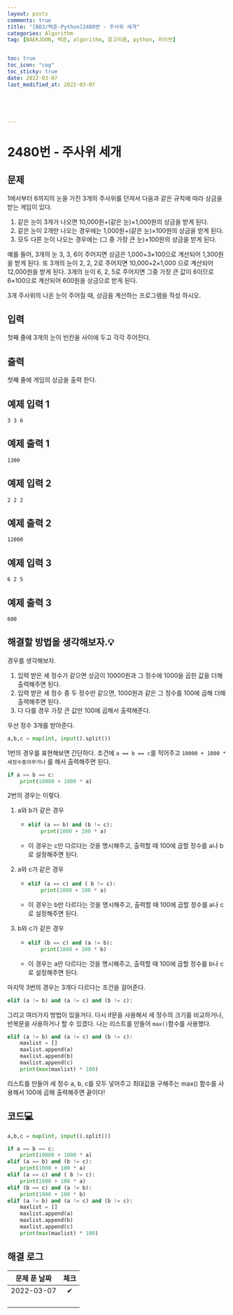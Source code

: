 ```yaml
---
layout: posts
comments: true
title: "[BOJ/백준-Python]2480번 - 주사위 세개"
categories: Algorithm
tag: [BAEKJOON, 백준, algorithm, 알고리즘, python, 파이썬]


toc: true
toc_icon: "cog"
toc_sticky: true
date: 2022-03-07
last_modified_at: 2022-03-07





---
```




# 2480번 - 주사위 세개



## 문제

1에서부터 6까지의 눈을 가진 3개의 주사위를 던져서 다음과 같은 규칙에 따라 상금을 받는 게임이 있다. 

1. 같은 눈이 3개가 나오면 10,000원+(같은 눈)×1,000원의 상금을 받게 된다. 
2. 같은 눈이 2개만 나오는 경우에는 1,000원+(같은 눈)×100원의 상금을 받게 된다. 
3. 모두 다른 눈이 나오는 경우에는 (그 중 가장 큰 눈)×100원의 상금을 받게 된다.  

예를 들어, 3개의 눈 3, 3, 6이 주어지면 상금은 1,000+3×100으로 계산되어 1,300원을 받게 된다. 또 3개의 눈이 2, 2, 2로 주어지면 10,000+2×1,000 으로 계산되어 12,000원을 받게 된다. 3개의 눈이 6, 2, 5로 주어지면 그중 가장 큰 값이 6이므로 6×100으로 계산되어 600원을 상금으로 받게 된다.

3개 주사위의 나온 눈이 주어질 때, 상금을 계산하는 프로그램을 작성 하시오.



## 입력

첫째 줄에 3개의 눈이 빈칸을 사이에 두고 각각 주어진다. 



## 출력

첫째 줄에 게임의 상금을 출력 한다.



## 예제 입력 1 

```
3 3 6
```



## 예제 출력 1

```
1300
```



## 예제 입력 2

```
2 2 2
```



## 예제 출력 2

```
12000
```





## 예제 입력 3 

```
6 2 5
```



## 예제 출력 3

```
600
```



##  해결할 방법을 생각해보자.💡

경우를 생각해보자.

1. 입력 받은 세 정수가 같으면 상금이 10000원과 그 정수에 1000을 곱한 값을 더해 출력해주면 된다.
2. 입력 받은 세 정수 중 두 정수만 같으면, 1000원과 같은 그 정수를 100에 곱해 더해 출력해주면 된다.
3. 다 다를 경우 가장 큰 값만 100에 곱해서 출력해준다.



우선 정수 3개를 받아준다.

```python
a,b,c = map(int, input().split())
```

1번의 경우를 표현해보면 간단하다. 조건에 `a == b == c`를 적어주고 `10000 + 1000 * 세정수중아무거나` 를 해서 출력해주면 된다.

```python
if a == b == c:
    print(10000 + 1000 * a)
```



2번의 경우는 이렇다.

1. a와 b가 같은 경우

   * ```python
     elif (a == b) and (b != c):
         print(1000 + 100 * a)
     ```

   * 이 경우는 c만 다르다는 것을 명시해주고, 출력할 때 100에 곱할 정수를 a나 b로 설정해주면 된다.

2. a와 c가 같은 경우

   * ```python
     elif (a == c) and ( b != c):
         print(1000 + 100 * a)
     ```

   * 이 경우는 b만 다르다는 것을 명시해주고, 출력할 때 100에 곱할 정수를 a나 c로 설정해주면 된다.

3. b와 c가 같은 경우

   * ```python
     elif (b == c) and (a != b):
         print(1000 + 100 * b)
     ```

   * 이 경우는 a만 다르다는 것을 명시해주고, 출력할 때 100에 곱할 정수를 b나 c로 설정해주면 된다.



마지막 3번의 경우는 3개다 다르다는 조건을 걸어준다.

```python
elif (a != b) and (a != c) and (b != c):
```

그리고 여러가지 방법이 있을거다. 다시 if문을 사용해서 세 정수의 크기를 비교하거나, 반복문을 사용하거나 할 수 있겠다. 나는 리스트를 만들어 `max()`함수를 사용했다.

```python
elif (a != b) and (a != c) and (b != c):
    maxlist = []
    maxlist.append(a)
    maxlist.append(b)
    maxlist.append(c)
    print(max(maxlist) * 100)
```

리스트를 만들어 세 정수 a, b, c를 모두 넣어주고 최대값을 구해주는 max() 함수를 사용해서 100에 곱해 출력해주면 끝이다!



## 코드💻

```python
a,b,c = map(int, input().split())

if a == b == c:
    print(10000 + 1000 * a)
elif (a == b) and (b != c):
    print(1000 + 100 * a)
elif (a == c) and ( b != c):
    print(1000 + 100 * a)
elif (b == c) and (a != b):
    print(1000 + 100 * b)
elif (a != b) and (a != c) and (b != c):
    maxlist = []
    maxlist.append(a)
    maxlist.append(b)
    maxlist.append(c)
    print(max(maxlist) * 100)
```





## 해결 로그 

| 문제 푼 날짜 | 체크 |
| :----------: | :--: |
|  2022-03-07  |  ✔   |
|              |      |
|              |      |
|              |      |
|              |      |



